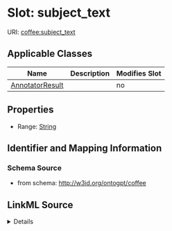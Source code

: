 # Slot: subject_text

URI: [coffee:subject_text](http://w3id.org/ontogpt/coffee/subject_text)



<!-- no inheritance hierarchy -->




## Applicable Classes

| Name | Description | Modifies Slot |
| --- | --- | --- |
[AnnotatorResult](AnnotatorResult.md) |  |  no  |







## Properties

* Range: [String](String.md)





## Identifier and Mapping Information







### Schema Source


* from schema: http://w3id.org/ontogpt/coffee




## LinkML Source

<details>
```yaml
name: subject_text
from_schema: http://w3id.org/ontogpt/coffee
rank: 1000
alias: subject_text
owner: AnnotatorResult
domain_of:
- AnnotatorResult
range: string

```
</details>